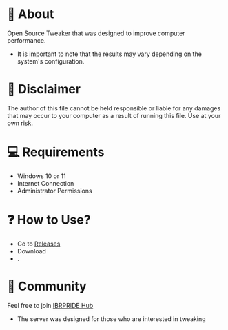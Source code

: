 # 👏 About
Open Source Tweaker that was designed to improve computer performance.
- It is important to note that the results may vary depending on the system's configuration.

# 🚨 Disclaimer
The author of this file cannot be held responsible or liable for any damages that may occur to your computer as a result of running this file. Use at your own risk.

# 💻 Requirements
- Windows 10 or 11
- Internet Connection
- Administrator Permissions

# ❓ How to Use?
- Go to [Releases]()
- Download 
- . 

# 🤝 Community
Feel free to join [IBRPRIDE Hub](https://discord.gg/ibrpride-961025296088301648) 
- The server was designed for those who are interested in tweaking

